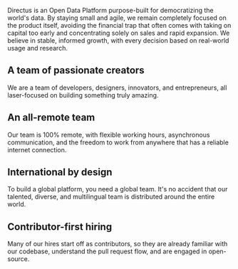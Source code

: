 <!-- Title: About Us -->
<!-- Add this in the WYSIWYG Source Code Pane -->
<p>Directus is an Open Data Platform purpose-built for democratizing the world's data. By staying small and agile, we remain completely focused on the product itself, avoiding the financial trap that often comes with taking on capital too early and concentrating solely on sales and rapid expansion. We believe in stable, informed growth, with every decision based on real-world usage and research.</p>
<h2>A team of passionate creators</h2>
<p>We are a team of developers, designers, innovators, and entrepreneurs, all laser-focused on building something truly amazing.</p>
<h2>An all-remote team</h2>
<p>Our team is 100% remote, with flexible working hours, asynchronous communication, and the freedom to work from anywhere that has a reliable internet connection.</p>
<h2>International by design</h2>
<p>To build a global platform, you need a global team. It's no accident that our talented, diverse, and multilingual team is distributed around the entire world.</p>
<h2>Contributor-first hiring</h2>
<p>Many of our hires start off as contributors, so they are already familiar with our codebase, understand the pull request flow, and are engaged in open-source.</p>